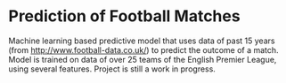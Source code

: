 # Prediction of Football Matches
Machine learning based predictive model that uses data of past 15 years (from http://www.football-data.co.uk/) to predict the outcome of a match.
Model is trained on data of over 25 teams of the English Premier League, using several features.
Project is still a work in progress.
